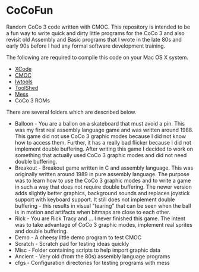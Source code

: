 # CoCoFun
Random CoCo 3 code written with CMOC. This repository is intended to be a fun way to write quick and dirty little programs for the CoCo 3 and also revisit old Assembly and Basic programs that I wrote in the late 80s and early 90s before I had any formal software development training.
   
   
The following are required to compile this code on your Mac OS X system.
* [XCode](https://developer.apple.com/xcode/downloads/)
* [CMOC](http://perso.b2b2c.ca/sarrazip/dev/cmoc.html)
* [lwtools](http://lwtools.projects.l-w.ca/)
* [ToolShed](http://sourceforge.net/projects/toolshed/)
* [Mess](http://sourceforge.net/projects/toolshed/)
* CoCo 3 ROMs
   
   
There are several folders which are described below.
* Balloon - You are a ballon on a skateboard that must avoid a pin. This was my first real assembly language game and was written around 1988. This game did not use CoCo 3 graphic modes because I did not know how to access them. Further, it has a really bad flicker because I did not implement double buffering. After writing this game I decided to work on something that actually used CoCo 3 graphic modes and did not need double buffering.
* Breakout - Breakout game written in C and assembly language. This was originally written around 1989 in pure assembly language. The purpose was to learn how to use the CoCo 3 graphic modes and to write a game in such a way that does not require double buffering. The newer version adds slightly better graphics, background sounds and replaces joystick support with keyboard support. It still does not implement double buffering - this results in visual "tearing" that can be seen when the ball is in motion and artifacts when bitmaps are close to each other.
* Rick - You are Rick Tracy and ... I never finished this game. The intent was to take advantage of CoCo 3 graphic modes, implement real sprites and double buffering.
* Demo - A cheesy little demo program to test CMOC
* Scratch - Scratch pad for testing ideas quickly
* Misc - Folder containing scripts to help import graphic data
* Ancient - Very old (from the 80s) assembly language programs
* cfgs - Configuration directories for testing programs with mess
